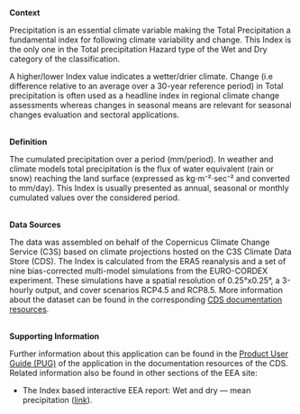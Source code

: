 <br />**Context**

Precipitation is an essential climate variable making the Total Precipitation a fundamental index for following climate variability and change. This Index is the only one in the Total precipitation Hazard type of the Wet and Dry category of the classification.

A higher/lower Index value indicates a wetter/drier climate. Change (i.e difference relative to an average over a 30-year reference period) in Total precipitation is often used as a headline index in regional climate change assessments whereas changes in seasonal means are relevant for seasonal changes evaluation and sectoral applications.

<br />**Definition**

The cumulated precipitation over a period (mm/period).
In weather and climate models total precipitation is the flux of water equivalent (rain or snow) reaching the land surface (expressed as kg⋅m⁻²⋅sec⁻² and converted to mm/day). This Index is usually presented as annual, seasonal or monthly cumulated values over the considered period.

<br />**Data Sources**

The data was assembled on behalf of the Copernicus Climate Change Service (C3S) based on climate projections hosted on the C3S Climate Data Store (CDS). The Index is calculated from the ERA5 reanalysis and a set of nine bias-corrected multi-model simulations from the EURO-CORDEX experiment. These simulations have a spatial resolution of 0.25°x0.25°, a 3-hourly output, and cover scenarios RCP4.5 and RCP8.5. More information about the dataset can be found in the corresponding [CDS documentation resources](https://cds.climate.copernicus.eu/cdsapp#!/dataset/sis-energy-derived-projections).

<br />**Supporting Information**

Further information about this application can be found in the [Product User Guide (PUG)](https://datastore.copernicus-climate.eu/documents/ecde/12-ecde-app-total-precipitation-v1.0.pdf) of the application in the documentation resources of the CDS.
Related information also be found in other sections of the EEA site:

- The Index based interactive EEA report: Wet and dry — mean precipitation ([link](https://www.eea.europa.eu/publications/europes-changing-climate-hazards-1/wet-and-dry-1/wet-and-dry-mean-precipitation)).
